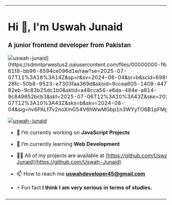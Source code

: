 <table>
  <tr>
    <td>

<h1 align="left">Hi 👋, I'm Uswah Junaid</h1>
<h3 align="left">A junior frontend developer from Pakistan</h3>

<p align="left"> 
  <img src="[https://komarev.com/ghpvc/?username=uswah-junaid&label=Profile%20views&color=0e75b6&style=flat" alt="uswah-junaid](https://sdmntprwestus2.oaiusercontent.com/files/00000000-f6a8-61f8-bb96-8594ce096d1e/raw?se=2025-07-07T11%3A18%3A14Z&sp=r&sv=2024-08-04&sr=b&scid=6989031a-28fc-50b8-9523-e7303faa369d&skoid=9ccea605-1409-4478-82eb-9c83b25dc1b0&sktid=a48cca56-e6da-484e-a814-9c849652bcb3&skt=2025-07-06T12%3A10%3A43Z&ske=2025-07-07T12%3A10%3A43Z&sks=b&skv=2024-08-04&sig=hv6PALf7v2noXmG54V6hWwMGbp1n3WYyTO6B1pFMgYI%3D)" /> 
</p>

<p align="left"> 
  <a href="https://github.com/ryo-ma/github-profile-trophy">
    <img src="https://github-profile-trophy.vercel.app/?username=uswah-junaid" alt="uswah-junaid" />
  </a> 
</p>

- 🔭 I’m currently working on **JavaScript Projects**  
- 🌱 I’m currently learning **Web Development**  
- 👨‍💻 All of my projects are available at [https://github.com/Uswah-Junaid](https://github.com/Uswah-Junaid)  
- 📫 How to reach me **uswahdeveloper45@gmail.com**  
- ⚡ Fun fact **I think I am very serious in terms of studies.**

    </td>

    <td>
      <img src="https://sdmntprwestus2.oaiusercontent.com/files/00000000-1c64-61f8-9a43-1f3a5aa7a3bc/raw?..." alt="Uswah coding" width="320"/>
    </td>
  </tr>
</table>
